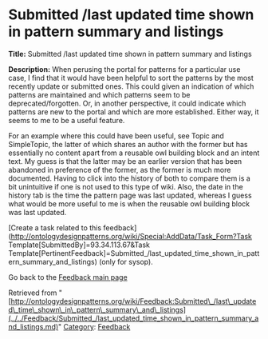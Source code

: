 #  Submitted /last updated time shown in pattern summary and listings


__Title:__ Submitted /last updated time shown in pattern summary and listings


__Description:__ When perusing the portal for patterns for a particular use case, I find that it would have been helpful to sort the patterns by the most recently update or submitted ones. This could given an indication of which patterns are maintained and which patterns seem to be deprecated/forgotten. Or, in another perspective, it could indicate which patterns are new to the portal and which are more established. Either way, it seems to me to be a useful feature. 


For an example where this could have been useful, see Topic and SimpleTopic, the latter of which shares an author with the former but has essentially no content apart from a reusable owl building block and an intent text. My guess is that the latter may be an earlier version that has been abandoned in preference of the former, as the former is much more documented. Having to click into the history of both to compare them is a bit unintuitive if one is not used to this type of wiki. Also, the date in the history tab is the time the pattern page was last updated, whereas I guess what would be more useful to me is when the reusable owl building block was last updated. 


  




[Create a task related to this feedback](http://ontologydesignpatterns.org/wiki/Special:AddData/Task_Form?Task Template[SubmittedBy]=93.34.113.67&Task Template[PertinentFeedback]=Submitted_/last_updated_time_shown_in_pattern_summary_and_listings) (only for sysop).


  



Go back to the  [Feedback main page](../../Feedback/Main.md "Feedback:Main")





Retrieved from "[http://ontologydesignpatterns.org/wiki/Feedback:Submitted\_/last\_updated\_time\_shown\_in\_pattern\_summary\_and\_listings](../../Feedback/Submitted_/last_updated_time_shown_in_pattern_summary_and_listings.md)"
 [Category](http://ontologydesignpatterns.org/wiki/Special:Categories "Special:Categories"): [Feedback](../../Category/Feedback.md "Category:Feedback")